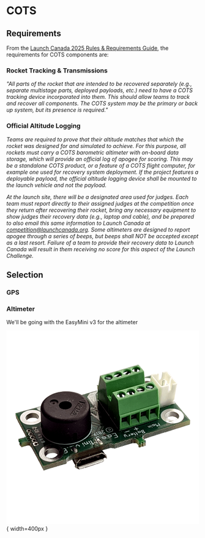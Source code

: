 # COTS

## Requirements

From the [Launch Canada 2025 Rules & Requirements Guide](Launch+Canada+Rules+and+Requirements+Guide+2025R3.pdf), the requirements for COTS components are:

### Rocket Tracking & Transmissions

*"All parts of the rocket that are intended to be recovered separately (e.g., separate multistage parts, deployed payloads, etc.) need to have a COTS tracking device incorporated into them. This should allow teams to track and recover all components. The COTS system may be the primary or back up system, but its presence is required."*

### Official Altitude Logging

*Teams are required to prove that their altitude matches that which the rocket was designed for and simulated to achieve. For this purpose, all rockets must carry a COTS barometric altimeter with on-board data storage, which will provide an official log of apogee for scoring. This may be a standalone COTS product, or a feature of a COTS flight computer, for example one used for recovery system deployment. If the project features a deployable payload, the official altitude logging device shall be mounted to the launch vehicle and not the payload.*

*At the launch site, there will be a designated area used for judges. Each team must report directly to their assigned judges at the competition once they return after recovering their rocket, bring any necessary equipment to show judges their recovery data (e.g., laptop and cable), and be prepared to also email this same information to Launch Canada at competition@launchcanada.org. Some altimeters are designed to report apogee through a series of beeps, but beeps shall NOT be accepted except as a last resort. Failure of a team to provide their recovery data to Launch Canada will result in them receiving no score for this aspect of the Launch Challenge.*

## Selection

### GPS



### Altimeter

We'll be going with the EasyMini v3 for the altimeter 

![alt text](cots/easy-mini_lrg.png){ width=400px }